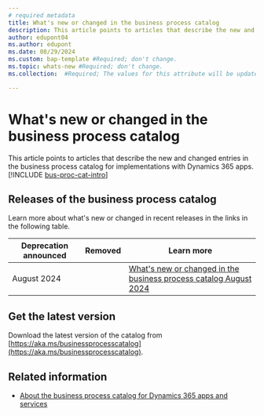 ```yaml
---
# required metadata
title: What's new or changed in the business process catalog
description: This article points to articles that describe the new and changed entries in the business process catalog for implementations with Dynamics 365 apps.
author: edupont04
ms.author: edupont
ms.date: 08/29/2024
ms.custom: bap-template #Required; don't change.
ms.topic: whats-new #Required; don't change.
ms.collection:  #Required; The values for this attribute will be updated over time. For now, leave this value blank.

---
```

# What's new or changed in the business process catalog

This article points to articles that describe the new and changed entries in the business process catalog for implementations with Dynamics 365 apps. [!INCLUDE [bus-proc-cat-intro](../includes/bus-proc-cat-intro.md)]

## Releases of the business process catalog

Learn more about what's new or changed in recent releases in the links in the following table.

| Deprecation announced | Removed| Learn more |
|---------|-------------|---|
| August 2024 |   |[What's new or changed in the business process catalog August 2024](about-whats-new-2024-august.md)|

## Get the latest version

Download the latest version of the catalog from [https://aka.ms/businessprocesscatalog](https://aka.ms/businessprocesscatalog).

## Related information

- [About the business process catalog for Dynamics 365 apps and services](about.md)  
